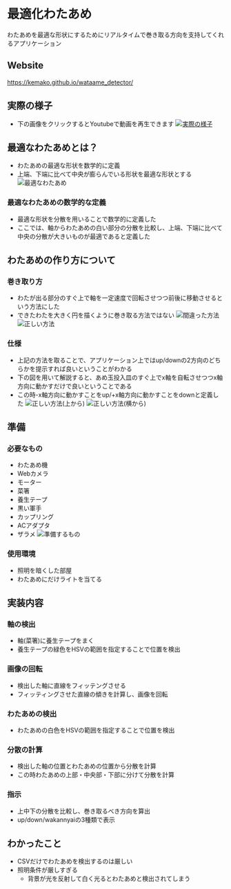 # 最適化わたあめ
わたあめを最適な形状にするためにリアルタイムで巻き取る方向を支持してくれるアプリケーション

## Website
https://kemako.github.io/wataame_detector/

## 実際の様子
- 下の画像をクリックするとYoutubeで動画を再生できます
[![実際の様子](http://img.youtube.com/vi/F1th9aU9jrY/0.jpg)](http://www.youtube.com/watch?v=F1th9aU9jrY)

## 最適なわたあめとは？
- わたあめの最適な形状を数学的に定義
- 上端、下端に比べて中央が膨らんでいる形状を最適な形状とする
![最適なわたあめ](img/wataame_saiteki.png)

### 最適なわたあめの数学的な定義
- 最適な形状を分散を用いることで数学的に定義した
- ここでは、軸からわたあめの白い部分の分散を比較し、上端、下端に比べて中央の分散が大きいものが最適であると定義した

## わたあめの作り方について
### 巻き取り方
- わたが出る部分のすぐ上で軸を一定速度で回転させつつ前後に移動させるという方法にした
- できたわたを大きく円を描くように巻き取る方法ではない
![間違った方法](img/wataame_wrong.png)
![正しい方法](img/wataame_howto.png)

### 仕様
- 上記の方法を取ることで、アプリケーション上ではup/downの2方向のどちらかを提示すれば良いということがわかる
- 下の図を用いて解説すると、あめ玉投入皿のすぐ上でx軸を自転させつつx軸方向に動かすだけで良いということである
- この時-x軸方向に動かすことをup/+x軸方向に動かすことをdownと定義した
![正しい方法(上から)](img/wataame_top.png)
![正しい方法(横から)](img/wataame_x.png)

## 準備
### 必要なもの
- わたあめ機
- Webカメラ
- モーター
- 菜箸
- 養生テープ
- 黒い軍手
- カップリング
- ACアダプタ
- ザラメ
![準備するもの](img/setting.png)

### 使用環境
- 照明を暗くした部屋
- わたあめにだけライトを当てる

## 実装内容
### 軸の検出
- 軸(菜箸)に養生テープをまく
- 養生テープの緑色をHSVの範囲を指定することで位置を検出
### 画像の回転
- 検出した軸に直線をフィッテングさせる
- フィッティングさせた直線の傾きを計算し、画像を回転
### わたあめの検出
- わたあめの白色をHSVの範囲を指定することで位置を検出
### 分散の計算
- 検出した軸の位置とわたあめの位置から分散を計算
- この時わたあめの上部・中央部・下部に分けて分散を計算
### 指示
- 上中下の分散を比較し、巻き取るべき方向を算出
- up/down/wakannyaiの3種類で表示

## わかったこと
- CSVだけでわたあめを検出するのは厳しい
- 照明条件が厳しすぎる
  - 背景が光を反射して白く光るとわたあめと検出されてしまう
